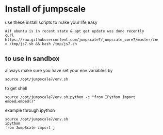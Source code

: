 Install of jumpscale 
=====================

use these install scripts to make your life easy

```
#if ubuntu is in recent state & apt get update was done recently
curl https://raw.githubusercontent.com/jumpscale7/jumpscale_core7/master/install/install.sh > /tmp/js7.sh && bash /tmp/js7.sh

```

to use in sandbox
-----------------
allways make sure you have set your env variables by
```
source /opt/jumpscale7/env.sh
```

to get shell
```
source /opt/jumpscale7/env.sh;python -c "from IPython import embed;embed()"
```

example through ipython
```
source /opt/jumpscale7/env.sh
ipython
from JumpScale import j
```

